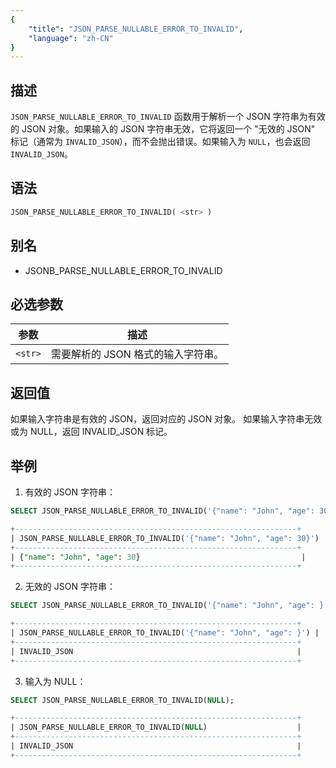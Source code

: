 ```yaml
---
{
    "title": "JSON_PARSE_NULLABLE_ERROR_TO_INVALID",
    "language": "zh-CN"
}
---
```


<!-- 
Licensed to the Apache Software Foundation (ASF) under one
or more contributor license agreements.  See the NOTICE file
distributed with this work for additional information
regarding copyright ownership.  The ASF licenses this file
to you under the Apache License, Version 2.0 (the
"License"); you may not use this file except in compliance
with the License.  You may obtain a copy of the License at

  http://www.apache.org/licenses/LICENSE-2.0

Unless required by applicable law or agreed to in writing,
software distributed under the License is distributed on an
"AS IS" BASIS, WITHOUT WARRANTIES OR CONDITIONS OF ANY
KIND, either express or implied.  See the License for the
specific language governing permissions and limitations
under the License.
-->

## 描述

`JSON_PARSE_NULLABLE_ERROR_TO_INVALID` 函数用于解析一个 JSON 字符串为有效的 JSON 对象。如果输入的 JSON 字符串无效，它将返回一个 "无效的 JSON" 标记（通常为 `INVALID_JSON`），而不会抛出错误。如果输入为 `NULL`，也会返回 `INVALID_JSON`。

## 语法

```sql
JSON_PARSE_NULLABLE_ERROR_TO_INVALID( <str> )
```
## 别名

- JSONB_PARSE_NULLABLE_ERROR_TO_INVALID

## 必选参数

| 参数 | 描述 |
|------|------|
| `<str>` | 需要解析的 JSON 格式的输入字符串。 |

## 返回值
如果输入字符串是有效的 JSON，返回对应的 JSON 对象。
如果输入字符串无效或为 NULL，返回 INVALID_JSON 标记。

## 举例
1. 有效的 JSON 字符串：
```sql
SELECT JSON_PARSE_NULLABLE_ERROR_TO_INVALID('{"name": "John", "age": 30}');

```

```sql
+---------------------------------------------------------------+
| JSON_PARSE_NULLABLE_ERROR_TO_INVALID('{"name": "John", "age": 30}') |
+---------------------------------------------------------------+
| {"name": "John", "age": 30}                                    |
+---------------------------------------------------------------+

```
2. 无效的 JSON 字符串：
```sql
SELECT JSON_PARSE_NULLABLE_ERROR_TO_INVALID('{"name": "John", "age": }');

```
```sql
+---------------------------------------------------------------+
| JSON_PARSE_NULLABLE_ERROR_TO_INVALID('{"name": "John", "age": }') |
+---------------------------------------------------------------+
| INVALID_JSON                                                  |
+---------------------------------------------------------------+

```
3. 输入为 NULL：
```sql
SELECT JSON_PARSE_NULLABLE_ERROR_TO_INVALID(NULL);

```
```sql
+---------------------------------------------------------------+
| JSON_PARSE_NULLABLE_ERROR_TO_INVALID(NULL)                    |
+---------------------------------------------------------------+
| INVALID_JSON                                                  |
+---------------------------------------------------------------+

```
